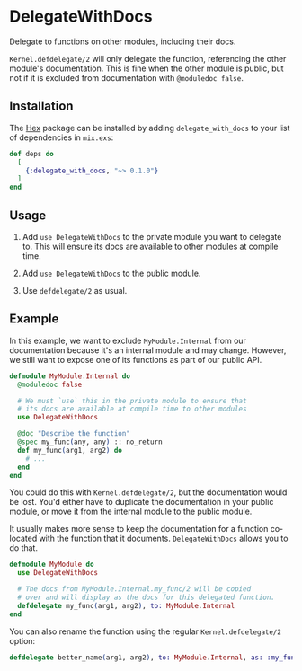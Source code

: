# DelegateWithDocs

Delegate to functions on other modules, including their docs. 

`Kernel.defdelegate/2` will only delegate the function, referencing the other
module's documentation. This is fine when the other module is public, but not
if it is excluded from documentation with `@moduledoc false`.

## Installation

The [Hex](https://hex.pm) package can be installed by adding
`delegate_with_docs` to your list of dependencies in `mix.exs`:

```elixir
def deps do
  [
    {:delegate_with_docs, "~> 0.1.0"}
  ]
end
```

## Usage

1. Add `use DelegateWithDocs` to the private module you want to delegate
   to. This will ensure its docs are available to other modules at
   compile time.

2. Add `use DelegateWithDocs` to the public module.

3. Use `defdelegate/2` as usual.

## Example

In this example, we want to exclude `MyModule.Internal` from our
documentation because it's an internal module and may change. However, we
still want to expose one of its functions as part of our public API.

```elixir
defmodule MyModule.Internal do
  @moduledoc false

  # We must `use` this in the private module to ensure that
  # its docs are available at compile time to other modules
  use DelegateWithDocs

  @doc "Describe the function"
  @spec my_func(any, any) :: no_return
  def my_func(arg1, arg2) do
    # ...
  end
end
```

You could do this with `Kernel.defdelegate/2`, but the documentation would
be lost. You'd either have to duplicate the documentation in your public
module, or move it from the internal module to the public module.

It usually makes more sense to keep the documentation for a function
co-located with the function that it documents. `DelegateWithDocs` allows
you to do that.

```elixir
defmodule MyModule do
  use DelegateWithDocs

  # The docs from MyModule.Internal.my_func/2 will be copied
  # over and will display as the docs for this delegated function.
  defdelegate my_func(arg1, arg2), to: MyModule.Internal
end
```

You can also rename the function using the regular `Kernel.defdelegate/2`
option:

```elixir
defdelegate better_name(arg1, arg2), to: MyModule.Internal, as: :my_func
```